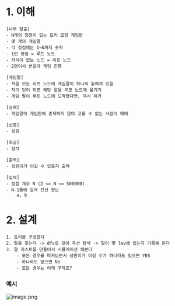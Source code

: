 # 1. 이해

```
[나무 탈출]
- N개의 정점이 있는 트리 모양 게임판
- 몇 개의 게임말
- 각 정점에는 1~N까지 숫자
- 1번 정점 = 루트 노드
- 자식이 없는 노드 = 리프 노드
- 2명이서 번갈아 게임 진행

[게임말]
- 처음 모든 리프 노드에 게임말이 하나씩 놓여져 있음
- 자기 턴이 되면 해당 말을 부모 노드에 옮기기
- 게임 말이 루트 노드에 도착했다면, 즉시 제거

[승패]
- 게임말이 게임판에 존재하지 않아 고를 수 없는 사람이 패배

[선공]
- 성원

[후공]
- 형석

[출력]
- 성원이가 이길 수 있을지 출력

[입력]
- 정점 개수 N (2 <= N <= 500000)
- N-1줄에 걸쳐 간선 정보
	a, b

```

# 2. 설계

```
1. 트리를 구성한다
2. 말을 찾는다 -> dfs로 깊이 우선 탐색 -> 말이 몇 lev에 있는지 기록해 둔다
3. 말 리스트를 만들어서 시뮬레이션 해본다
	- 모든 경우를 따져보면서 성원이가 이길 수가 하나라도 있으면 YES
	- 하나라도 없으면 No
	- 모든 경우는 어캐 구하죠?

```

### 예시

![image.png](https://prod-files-secure.s3.us-west-2.amazonaws.com/f0d09fab-f760-445a-969a-74459f3b88cd/f301736a-eb70-44c3-966c-3e03272d1b44/image.png)